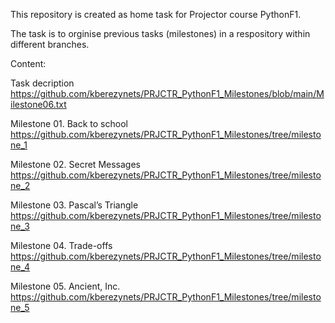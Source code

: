 This repository is created as home task for Projector course PythonF1.

The task is to orginise previous tasks (milestones) in a respository within different branches.

Content:

Task decription
https://github.com/kberezynets/PRJCTR_PythonF1_Milestones/blob/main/Milestone06.txt

Milestone 01. Back to school
https://github.com/kberezynets/PRJCTR_PythonF1_Milestones/tree/milestone_1

Milestone 02. Secret Messages
https://github.com/kberezynets/PRJCTR_PythonF1_Milestones/tree/milestone_2

Milestone 03. Pascalʼs Triangle
https://github.com/kberezynets/PRJCTR_PythonF1_Milestones/tree/milestone_3

Milestone 04. Trade-offs
https://github.com/kberezynets/PRJCTR_PythonF1_Milestones/tree/milestone_4

Milestone 05. Ancient, Inc.
https://github.com/kberezynets/PRJCTR_PythonF1_Milestones/tree/milestone_5
